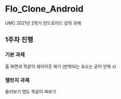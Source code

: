 # Flo_Clone_Android
UMC 2021년 2학기 안드로이드 강의 과제

## 1주차 진행

### 기본 과제

홈 화면과 똑같이 레이아웃 짜기 (반복되는 요소는 굳이 반복 x)

### 챌린지 과제

둘러보기 탭도 똑같이 짜보기
